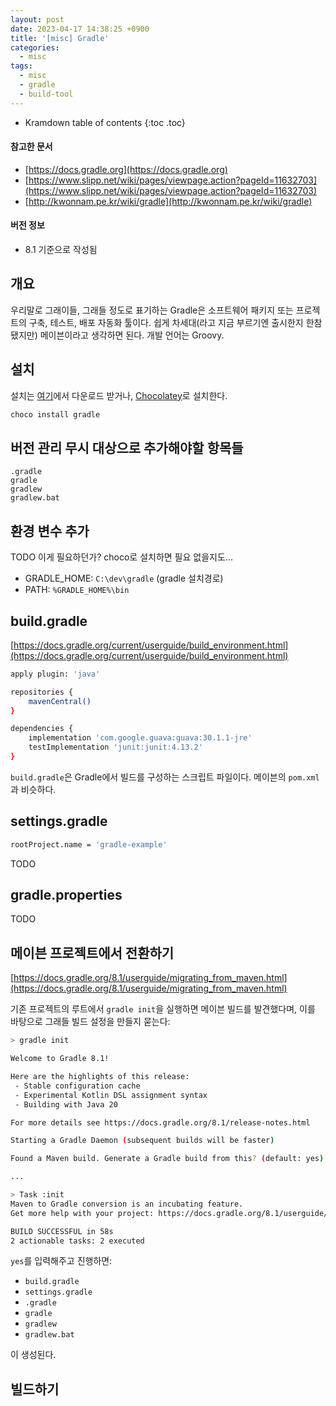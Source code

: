 ```yaml
---
layout: post
date: 2023-04-17 14:38:25 +0900
title: '[misc] Gradle'
categories:
  - misc
tags:
  - misc
  - gradle
  - build-tool
---
```


* Kramdown table of contents
{:toc .toc}

#### 참고한 문서

- [https://docs.gradle.org](https://docs.gradle.org)
- [https://www.slipp.net/wiki/pages/viewpage.action?pageId=11632703](https://www.slipp.net/wiki/pages/viewpage.action?pageId=11632703)
- [http://kwonnam.pe.kr/wiki/gradle](http://kwonnam.pe.kr/wiki/gradle)


#### 버전 정보

- 8.1 기준으로 작성됨


## 개요

우리말로 그래이들, 그래들 정도로 표기하는 Gradle은 소프트웨어 패키지 또는 프로젝트의 구축, 테스트, 배포 자동화 툴이다. 쉽게 차세대(라고 지금 부르기엔 출시한지 한참 됐지만) 메이븐이라고 생각하면 된다. 개발 언어는 Groovy.


## 설치

설치는 [여기](https://gradle.org/releases/)에서 다운로드 받거나, [Chocolatey](https://community.chocolatey.org/packages?q=gradle)로 설치한다.

```bash
choco install gradle
```


## 버전 관리 무시 대상으로 추가해야할 항목들

```
.gradle
gradle
gradlew
gradlew.bat
```


## 환경 변수 추가

TODO 이게 필요하던가? choco로 설치하면 필요 없을지도...

- GRADLE_HOME: `C:\dev\gradle` (gradle 설치경로)
- PATH: `%GRADLE_HOME%\bin`


## build.gradle

[https://docs.gradle.org/current/userguide/build_environment.html](https://docs.gradle.org/current/userguide/build_environment.html)

```bash
apply plugin: 'java'

repositories {
    mavenCentral()
}

dependencies {
    implementation 'com.google.guava:guava:30.1.1-jre'
    testImplementation 'junit:junit:4.13.2'
}
```

`build.gradle`은 Gradle에서 빌드를 구성하는 스크립트 파일이다. 메이븐의 `pom.xml`과 비슷하다.


## settings.gradle

```bash
rootProject.name = 'gradle-example'
```

TODO


## gradle.properties

TODO


## 메이븐 프로젝트에서 전환하기

[https://docs.gradle.org/8.1/userguide/migrating_from_maven.html](https://docs.gradle.org/8.1/userguide/migrating_from_maven.html)

기존 프로젝트의 루트에서 `gradle init`을 실행하면 메이븐 빌드를 발견했다며, 이를 바탕으로 그래들 빌드 설정을 만들지 묻는다:

```bash
> gradle init

Welcome to Gradle 8.1!

Here are the highlights of this release:
 - Stable configuration cache
 - Experimental Kotlin DSL assignment syntax
 - Building with Java 20

For more details see https://docs.gradle.org/8.1/release-notes.html

Starting a Gradle Daemon (subsequent builds will be faster)

Found a Maven build. Generate a Gradle build from this? (default: yes) [yes, no] yes

...

> Task :init
Maven to Gradle conversion is an incubating feature.
Get more help with your project: https://docs.gradle.org/8.1/userguide/migrating_from_maven.html

BUILD SUCCESSFUL in 58s
2 actionable tasks: 2 executed
```

`yes`를 입력해주고 진행하면:

- `build.gradle`
- `settings.gradle` 
- `.gradle`
- `gradle`
- `gradlew`
- `gradlew.bat`

이 생성된다.


## 빌드하기

